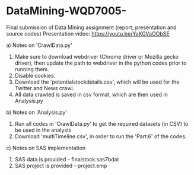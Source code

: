 # DataMining-WQD7005-
Final submission of Data Mining assignment (report, presentation and source codes)
Presentation video: https://youtu.be/YaKGVaOObSE

a) Notes on 'CrawlData.py'
1. Make sure to download webdriver (Chrome driver or Mozilla gecko driver), then update the path to webdriver in the python codes prior to running them.
2. Disable cookies.
3. Download the 'potentialstockdetails.csv', which will be used for the Twitter and News crawl. 
4. All data crawled is saved in csv format, which are then used in Analysis.py


b) Notes on 'Analysis.py'
1. Run all codes in 'CrawlData.py' to get the required datasets (in CSV) to be used in the analysis
2. Download 'multiTimeline.csv', in order to run the 'Part:6' of the codes. 

c) Notes on SAS implementation
1. SAS data is provided - finalstock.sas7bdat
2. SAS project is provided - project.emp

